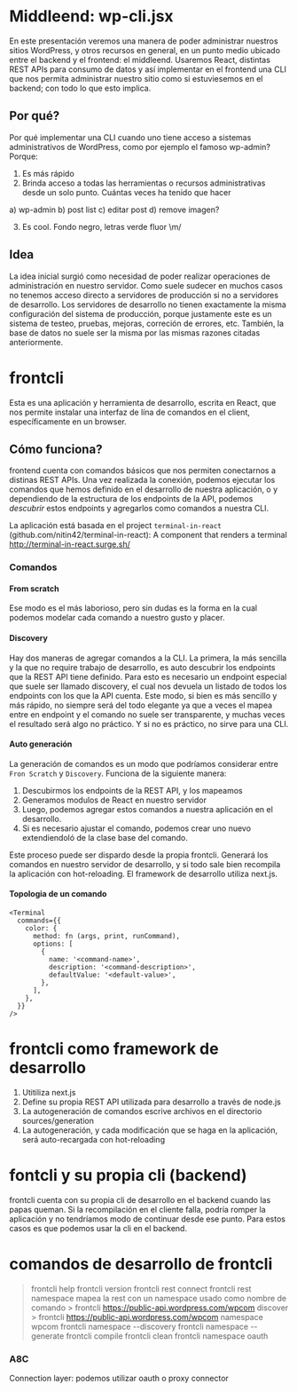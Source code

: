 # Middleend: wp-cli.jsx

En este presentación veremos una manera de poder administrar nuestros sitios WordPress, y otros recursos en general, en un punto medio ubicado entre el backend y el frontend: el middleend.
Usaremos React, distintas REST APIs para consumo de datos y así implementar en el frontend una CLI que nos permita administrar nuestro sitio como si estuviesemos en el backend; con todo lo que esto implica.


## Por qué?
Por qué implementar una CLI cuando uno tiene acceso a sistemas administrativos de WordPress, como por ejemplo el famoso wp-admin? Porque:

1) Es más rápido
2) Brinda acceso a todas las herramientas o recursos administrativas desde un solo punto.
Cuántas veces ha tenido que hacer

a) wp-admin
b) post list
c) editar post
d) remove imagen?

3) Es cool. Fondo negro, letras verde fluor \m/

## Idea
La idea inicial surgió como necesidad de poder realizar operaciones de administración en nuestro servidor. Como suele sudecer en muchos casos no tenemos acceso directo a servidores de producción si no a servidores de desarrollo. Los servidores de desarrollo no tienen exactamente la misma configuración del sistema de producción, porque justamente este es un sistema de testeo, pruebas, mejoras, correción de errores, etc.
También, la base de datos no suele ser la misma por las mismas razones citadas anteriormente.


# frontcli
Esta es una aplicación y herramienta de desarrollo, escrita en React, que nos permite instalar una interfaz de lína de comandos en el client, específicamente en un browser.

## Cómo funciona?
frontend cuenta con comandos básicos que nos permiten conectarnos a distinas REST APIs. Una vez realizada la conexión, podemos ejecutar los comandos que hemos definido en el desarrollo de nuestra aplicación, o y dependiendo de la estructura de los endpoints de la API, podemos _descubrir_ estos endpoints y agregarlos como comandos a nuestra CLI.

La aplicación está basada en el project `terminal-in-react` (github.com/nitin42/terminal-in-react): A component that renders a terminal http://terminal-in-react.surge.sh/


### Comandos

#### From scratch
Ese modo es el más laborioso, pero sin dudas es la forma en la cual podemos modelar cada comando a nuestro gusto y placer. 

#### Discovery
Hay dos maneras de agregar comandos a la CLI. La primera, la más sencilla y la que no require trabajo de desarrollo, es auto descubrir los endpoints que la REST API tiene definido. Para esto es necesario un endpoint especial que suele ser llamado discovery, el cual nos devuela un listado de todos los endpoints con los que la API cuenta.
Este modo, si bien es más sencillo y más rápido, no siempre será del todo elegante ya que a veces el mapea entre en endpoint y el comando no suele ser transparente, y muchas veces el resultado será algo no práctico. Y si no es práctico, no sirve para una CLI.

#### Auto generación
La generación de comandos es un modo que podríamos considerar entre `Fron Scratch` y `Discovery`. Funciona de la siguiente manera:
1) Descubirmos los endpoints de la REST API, y los mapeamos
2) Generamos modulos de React en nuestro servidor
3) Luego, podemos agregar estos comandos a nuestra aplicación en el desarrollo.
4) Si es necesario ajustar el comando, podemos crear uno nuevo extendiendoló de la clase base del comando.

Este proceso puede ser dispardo desde la propia frontcli. Generará los comandos en nuestro servidor de desarrollo, y si todo sale bien recompila la aplicación con hot-reloading. El framework de desarrollo utiliza next.js.


#### Topologia de un comando

```
<Terminal
  commands={{
    color: {
      method: fn (args, print, runCommand),
      options: [
        {
          name: '<command-name>',
          description: '<command-description>',
          defaultValue: '<default-value>',
        },
      ],
    },
  }}
/>
```



# frontcli como framework de desarrollo

1) Utitiliza next.js
2) Define su propia REST API utilizada para desarrollo a través de node.js
3) La autogeneración de comandos escrive archivos en el directorio sources/generation
4) La autogeneración, y cada modificación que se haga en la aplicación, será auto-recargada con hot-reloading

# fontcli y su propia cli (backend)

frontcli cuenta con su propia cli de desarrollo en el backend cuando las papas queman. Si la recompilación en el cliente falla, podría romper la aplicación y no tendríamos modo de continuar desde ese punto. Para estos casos es que podemos usar la cli en el backend.

# comandos de desarrollo de frontcli

> frontcli help
> frontcli version
> frontcli rest <rest-api-domain> connect
> frontcli rest <rest-api-domain> namespace <namespace>
	mapea la rest con un namespace usado como nombre de comando
	> frontcli https://public-api.wordpress.com/wpcom discover
	> frontcli https://public-api.wordpress.com/wpcom namespace wpcom
> frontcli namespace --discovery
> frontcli namespace --generate
> frontcli compile
> frontcli clean
> frontcli namespace oauth




### A8C
Connection layer: podemos utilizar oauth o proxy connector










